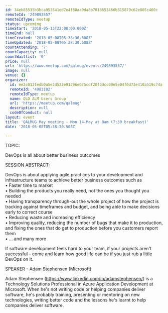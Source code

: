 ```yaml
---
id: 34eb85535b3bca953541ed7e4f88aa9da8b7818653466b815879c62e805c460c
remoteId: '249893557'
remoteIdType: meetup
status: upcoming
timeStart: '2018-05-13T22:00:00.000Z'
timeEnd: null
timeCreated: '2018-05-08T05:38:30.508Z'
timeUpdated: '2018-05-08T05:38:30.508Z'
countAttending: '7'
countCapacity: null
countWaitlist: '0'
price: null
url: 'https://www.meetup.com/qalmug/events/249893557/'
image: null
venue: {}
organizer:
  id: ee2c012fedb0a5e3d522e91296e075cdf20f3dcc00e5e04f0d73e410a519c74a
  remoteId: '4983102'
  remoteIdType: meetup
  name: QLD ALM Users Group
  url: 'https://meetup.com/qalmug'
  description: null
  codeOfConduct: null
layout: event
title: 'QALMUG May meeting - Mon 14-May at 8am (7:30 breakfast)'
date: '2018-05-08T05:38:30.508Z'

---
```

<p>TOPIC:</p> <p>DevOps is all about better business outcomes</p> <p>SESSION ABSTRACT:</p> <p>DevOps is about applying agile practices to your development and infrastructure teams to achieve better business outcomes such as<br/>• Faster time to market<br/>• Building the products you really need, not the ones you thought you needed<br/>• Having transparency through-out the whole project of how the project is tracking against timeframes and budget, and being able to make decisions early to correct course<br/>• Reducing waste and increasing efficiency<br/>• Improving quality, reducing the number of bugs that make it to production, and fixing the ones that do get to production before you customers report them<br/>• … and many more</p> <p>If software development feels hard to your team, if your projects aren't successful - come and learn how good life can be if you just rub a little DevOps on it.</p> <p>SPEAKER - Adam Stephensen (Microsoft)</p> <p>Adam Stephensen (<a href="https://www.linkedin.com/in/adamstephensen/" class="linkified">https://www.linkedin.com/in/adamstephensen/</a>) is a Technology Solutions Professional in Azure Application Development at Microsoft. When he's not writing code or helping companies deliver software, he's probably training, presenting or mentoring on new technologies, writing better code and the lessons he's learnt to help companies deliver software.</p>
